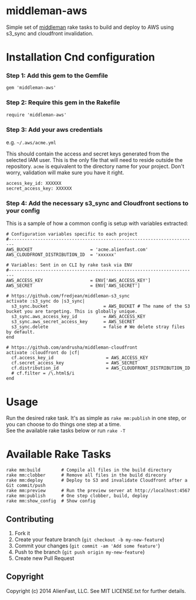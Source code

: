 middleman-aws
=============

Simple set of [middleman](http://middlemanapp.com/) rake tasks to build and deploy to AWS using s3_sync and cloudfront invalidation.

# Installation Cnd configuration

### Step 1: Add this gem to the Gemfile

    gem 'middleman-aws'

### Step 2: Require this gem in the Rakefile

    require 'middleman-aws'

### Step 3: Add your aws credentials
e.g. `~/.aws/acme.yml`

This should contain the access and secret keys generated from the selected IAM user.  This is the only file that will need to reside 
outside the repository.  `acme` is equivalent to the directory name for your project.  Don't worry, validation will make sure you have it right.

    access_key_id: XXXXXX
    secret_access_key: XXXXXX

### Step 4: Add the necessary s3_sync and Cloudfront sections to your config
This is a sample of how a common config is setup with variables extracted:

    # Configuration variables specific to each project
    #------------------------------------------------------------------------
    AWS_BUCKET                      = 'acme.alienfast.com'
    AWS_CLOUDFRONT_DISTRIBUTION_ID  = 'xxxxxx'

    # Variables: Sent in on CLI by rake task via ENV
    #------------------------------------------------------------------------
    AWS_ACCESS_KEY                  = ENV['AWS_ACCESS_KEY']
    AWS_SECRET                      = ENV['AWS_SECRET']
    
    # https://github.com/fredjean/middleman-s3_sync
    activate :s3_sync do |s3_sync|
      s3_sync.bucket                     = AWS_BUCKET # The name of the S3 bucket you are targeting. This is globally unique.
      s3_sync.aws_access_key_id          = AWS_ACCESS_KEY
      s3_sync.aws_secret_access_key      = AWS_SECRET
      s3_sync.delete                     = false # We delete stray files by default.
    end
    
    # https://github.com/andrusha/middleman-cloudfront
    activate :cloudfront do |cf|
      cf.access_key_id                    = AWS_ACCESS_KEY
      cf.secret_access_key                = AWS_SECRET
      cf.distribution_id                  = AWS_CLOUDFRONT_DISTRIBUTION_ID
      # cf.filter = /\.html$/i
    end

# Usage
Run the desired rake task.  It's as simple as `rake mm:publish` in one step, or you can choose to do things one step at a time.  
See the available rake tasks below or run `rake -T`

# Available Rake Tasks

    rake mm:build        # Compile all files in the build directory
    rake mm:clobber      # Remove all files in the build direcory
    rake mm:deploy       # Deploy to S3 and invalidate Cloudfront after a Git commit/push
    rake mm:preview      # Run the preview server at http://localhost:4567
    rake mm:publish      # One step clobber, build, deploy
    rake mm:show_config  # Show config

## Contributing
1. Fork it
2. Create your feature branch (`git checkout -b my-new-feature`)
3. Commit your changes (`git commit -am 'Add some feature'`)
4. Push to the branch (`git push origin my-new-feature`)
5. Create new Pull Request

## Copyright

Copyright (c) 2014 AlienFast, LLC. See MIT LICENSE.txt for further details.
